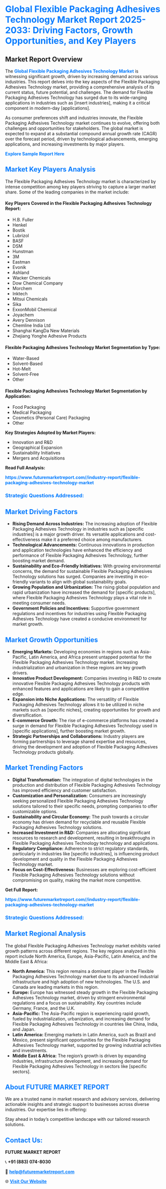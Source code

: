 <h1 style="color: #007BFF;">Global Flexible Packaging Adhesives Technology Market Report 2025-2033: Driving Factors, Growth Opportunities, and Key Players</h1>

<section id="overview">
<h2>Market Report Overview</h2>
<p>The <a href="https://www.futuremarketreport.com//industry-report/flexible-packaging-adhesives-technology-market" style="color: #007BFF; text-decoration: none;"><strong>Global Flexible Packaging Adhesives Technology Market</strong></a> is witnessing significant growth, driven by increasing demand across various industries. This report delves into the key aspects of the Flexible Packaging Adhesives Technology market, providing a comprehensive analysis of its current status, future potential, and challenges. The demand for Flexible Packaging Adhesives Technology has surged due to its wide-ranging applications in industries such as [insert industries], making it a critical component in modern-day [applications].</p>
<p>As consumer preferences shift and industries innovate, the Flexible Packaging Adhesives Technology market continues to evolve, offering both challenges and opportunities for stakeholders. The global market is expected to expand at a substantial compound annual growth rate (CAGR) over the forecast period, driven by technological advancements, emerging applications, and increasing investments by major players.</p>
</section>

<section id="overview">
<p><a href="https://www.futuremarketreport.com//request-sample/reportId=51491" style="color: #007BFF; text-decoration: none;"><strong>Explore Sample Report Here</strong></a></p>
</section>

<section id="key-players">
<h2 style="color: #007BFF;">Market Key Players Analysis</h2>
<p>The Flexible Packaging Adhesives Technology market is characterized by intense competition among key players striving to capture a larger market share. Some of the leading companies in the market include:</p>
<h4>Key Players Covered in the Flexible Packaging Adhesives Technology Report:</h4>
<ul><li>H.B. Fuller</li><li>Henkel</li><li>Bostik</li><li>Lubrizol</li><li>BASF</li><li>DSM</li><li>Hunstman</li><li>3M</li><li>Eastman</li><li>Evonik</li><li>Ashland</li><li>Wacker Chemicals</li><li>Dow Chemical Company</li><li>Morchem</li><li>Inktech</li><li>Mitsui Chemicals</li><li>Sika</li><li>ExxonMobil Chemical</li><li>Joyachem</li><li>Avery Dennison</li><li>Chemline India Ltd</li><li>Shanghai KangDa New Materials</li><li>Zhejiang Yonghe Adhesive Products</li></ul>
<h4>Flexible Packaging Adhesives Technology Market Segmentation by Type:</h4>
<ul><li>Water-Based</li><li>Solvent-Based</li><li>Hot-Melt</li><li>Solvent-Free</li><li>Other</li></ul>

<h4>Flexible Packaging Adhesives Technology Market Segmentation by Application:</h4>
<ul><li>Food Packaging</li><li>Medical Packaging</li><li>Cosmetics (Personal Care) Packaging</li><li>Other</li></ul>
<p><strong>Key Strategies Adopted by Market Players:</strong></p>
<ul>
<li>Innovation and R&D</li>
<li>Geographical Expansion</li>
<li>Sustainability Initiatives</li>
<li>Mergers and Acquisitions</li>
</ul>
</section>

<section>
<p><strong>Read Full Analysis: </strong></p><a href="https://www.futuremarketreport.com//industry-report/flexible-packaging-adhesives-technology-market" style="color: #007BFF; text-decoration: none;"><strong>https://www.futuremarketreport.com//industry-report/flexible-packaging-adhesives-technology-market</strong></a>
<h3 style="color: #007BFF;">Strategic Questions Addressed:</h3>
</section>

<section id="driving-factors">
<h2 style="color: #007BFF;">Market Driving Factors</h2>
<ul>
<li><strong>Rising Demand Across Industries:</strong> The increasing adoption of Flexible Packaging Adhesives Technology in industries such as [specific industries] is a major growth driver. Its versatile applications and cost-effectiveness make it a preferred choice among manufacturers.</li>
<li><strong>Technological Advancements:</strong> Continuous innovations in production and application technologies have enhanced the efficiency and performance of Flexible Packaging Adhesives Technology, further boosting market demand.</li>
<li><strong>Sustainability and Eco-Friendly Initiatives:</strong> With growing environmental concerns, the demand for sustainable Flexible Packaging Adhesives Technology solutions has surged. Companies are investing in eco-friendly variants to align with global sustainability goals.</li>
<li><strong>Growing Population and Urbanization:</strong> The rising global population and rapid urbanization have increased the demand for [specific products], where Flexible Packaging Adhesives Technology plays a vital role in meeting consumer needs.</li>
<li><strong>Government Policies and Incentives:</strong> Supportive government regulations and incentives for industries using Flexible Packaging Adhesives Technology have created a conducive environment for market growth.</li>
</ul>
</section>

<section id="growth-opportunities">
<h2 style="color: #007BFF;">Market Growth Opportunities</h2>
<ul>
<li><strong>Emerging Markets:</strong> Developing economies in regions such as Asia-Pacific, Latin America, and Africa present untapped potential for the Flexible Packaging Adhesives Technology market. Increasing industrialization and urbanization in these regions are key growth drivers.</li>
<li><strong>Innovative Product Development:</strong> Companies investing in R&D to create innovative Flexible Packaging Adhesives Technology products with enhanced features and applications are likely to gain a competitive edge.</li>
<li><strong>Expansion into Niche Applications:</strong> The versatility of Flexible Packaging Adhesives Technology allows it to be utilized in niche markets such as [specific niches], creating opportunities for growth and diversification.</li>
<li><strong>E-commerce Growth:</strong> The rise of e-commerce platforms has created a surge in demand for Flexible Packaging Adhesives Technology used in [specific applications], further boosting market growth.</li>
<li><strong>Strategic Partnerships and Collaborations:</strong> Industry players are forming partnerships to leverage shared expertise and resources, driving the development and adoption of Flexible Packaging Adhesives Technology products globally.</li>
</ul>
</section>

<section id="trending-factors">
<h2 style="color: #007BFF;">Market Trending Factors</h2>
<ul>
<li><strong>Digital Transformation:</strong> The integration of digital technologies in the production and distribution of Flexible Packaging Adhesives Technology has improved efficiency and customer satisfaction.</li>
<li><strong>Customization and Personalization:</strong> Consumers are increasingly seeking personalized Flexible Packaging Adhesives Technology solutions tailored to their specific needs, prompting companies to offer customizable options.</li>
<li><strong>Sustainability and Circular Economy:</strong> The push towards a circular economy has driven demand for recyclable and reusable Flexible Packaging Adhesives Technology solutions.</li>
<li><strong>Increased Investment in R&D:</strong> Companies are allocating significant resources to research and development, resulting in breakthroughs in Flexible Packaging Adhesives Technology technology and applications.</li>
<li><strong>Regulatory Compliance:</strong> Adherence to strict regulatory standards, particularly in industries like [specific industries], is influencing product development and quality in the Flexible Packaging Adhesives Technology market.</li>
<li><strong>Focus on Cost-Effectiveness:</strong> Businesses are exploring cost-efficient Flexible Packaging Adhesives Technology solutions without compromising on quality, making the market more competitive.</li>
</ul>
</section>

<section>
<p><strong>Get Full Report: </strong></p><a href="https://www.futuremarketreport.com//industry-report/flexible-packaging-adhesives-technology-market" style="color: #007BFF; text-decoration: none;"><strong>https://www.futuremarketreport.com//industry-report/flexible-packaging-adhesives-technology-market</strong></a>
<h3 style="color: #007BFF;">Strategic Questions Addressed:</h3>
</section>


<section id="regional-analysis">
<h2 style="color: #007BFF;">Market Regional Analysis</h2>
<p>The global Flexible Packaging Adhesives Technology market exhibits varied growth patterns across different regions. The key regions analyzed in this report include North America, Europe, Asia-Pacific, Latin America, and the Middle East & Africa:</p>
<ul>
<li><strong>North America:</strong> This region remains a dominant player in the Flexible Packaging Adhesives Technology market due to its advanced industrial infrastructure and high adoption of new technologies. The U.S. and Canada are leading markets in this region.</li>
<li><strong>Europe:</strong> Europe has witnessed steady growth in the Flexible Packaging Adhesives Technology market, driven by stringent environmental regulations and a focus on sustainability. Key countries include Germany, France, and the U.K.</li>
<li><strong>Asia-Pacific:</strong> The Asia-Pacific region is experiencing rapid growth, fueled by industrialization, urbanization, and increasing demand for Flexible Packaging Adhesives Technology in countries like China, India, and Japan.</li>
<li><strong>Latin America:</strong> Emerging markets in Latin America, such as Brazil and Mexico, present significant opportunities for the Flexible Packaging Adhesives Technology market, supported by growing industrial activities and investments.</li>
<li><strong>Middle East & Africa:</strong> The region’s growth is driven by expanding industries, infrastructure development, and increasing demand for Flexible Packaging Adhesives Technology in sectors like [specific sectors].</li>
</ul>
</section>

<footer>
<h2 style="color: #007BFF;">About FUTURE MARKET REPORT</h2>
<p>We are a trusted name in market research and advisory services, delivering actionable insights and strategic support to businesses across diverse industries. Our expertise lies in offering:</p>

<p>Stay ahead in today’s competitive landscape with our tailored research solutions.</p>

<h2 style="color: #007BFF;">Contact Us:</h2>
<p><strong>FUTURE MARKET REPORT</strong></p>
<p>📞 <strong>+91 (883) 074-8030</strong></p>
<p>📧 <strong><a href="mailto:help@futuremarketreport.com" style="color: #007BFF;">help@futuremarketreport.com</a></strong></p>
<p>🌐 <strong><a href="https://www.futuremarketreport.com/" style="color: #007BFF;">Visit Our Website</a></strong></p>
</footer>